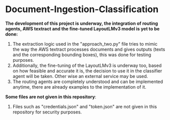 # Document-Ingestion-Classification
**The development of this project is underway, the integration of routing agents, AWS textract and the fine-tuned LayoutLMv3 model is yet to be done:**
  1. The extraction logic used in the "approach_two.py" file tries to mimic the way the AWS textract processes documents and gives outputs (texts and the corresponding bounding boxes), this was done for testing purposes.
  2. Additionally, the fine-tuning of the LayoutLMv3 is underway too, based on how feasible and accurate it is, the decision to use it in the classifier agent will be taken. Other wise an external service may be used.
  3. The routing agents are completely understood and can be implemented anytime, there are already examples to the implementation of it.

**Some files are not given in this repository**:
  1. Files such as "credentials.json" and "token.json" are not given in this repository for security purposes.
